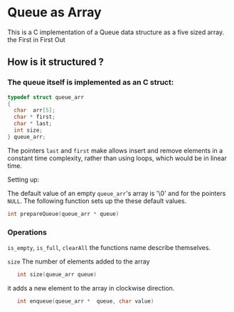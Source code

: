 # Queue as Array

This is a C implementation of a Queue data structure as a five sized array.
the First in First Out 
## How is it structured ?

### The queue itself is implemented as an C struct:
```C
typedef struct queue_arr
{
  char  arr[5];
  char * first;
  char * last;
  int size;
} queue_arr;
```

  The pointers `last` and `first` make allows insert and remove elements in a constant time complexity, rather than using loops, which would be in linear time.

Setting up:

The default value of an empty `queue_arr`'s  array  is '\0' and for the pointers `NULL`. The following function sets up the these default values.

```C
int prepareQueue(queue_arr * queue)

```

### Operations

`is_empty`, `is_full`, `clearAll` the  functions name describe themselves.

`size` The number of elements added to the array

```C
   int size(queue_arr queue)
```

it adds a new element to the array in clockwise direction.
```C
   int enqueue(queue_arr *  queue, char value)
```


